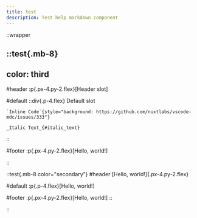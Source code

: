 ```yaml
---
title: test
description: Test help markdown component 
---
```


::wrapper

::test{.mb-8}
---
color: third
---

#header
  :p{.px-4.py-2.flex}[Header slot]

#default
  ::div{.p-4.flex}
    Default slot

    `Inline Code`{style="background: https://github.com/nuxtlabs/vscode-mdc/issues/333"}

    _Italic Text_{#italic_text}
  ::

#footer
  :p{.px-4.py-2.flex}[Hello, world!]

::

::test{.mb-8 color="secondary"}
#header
  [Hello, world!]{.px-4.py-2.flex}

#default
  :p{.p-4.flex}[Hello, world!]

#footer
  :p{.px-4.py-2.flex}[Hello, world!]
::

::
